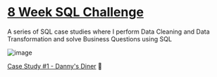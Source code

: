 # [8 Week SQL Challenge](https://8weeksqlchallenge.com/getting-started/)

A series of SQL case studies where I perform Data Cleaning and Data Transformation and solve Business Questions using SQL

![image](https://user-images.githubusercontent.com/72626506/137976082-3de2b3c8-3931-4510-a5c6-e022f42b60a7.png)

[ Case Study #1 - Danny's Diner](https://github.com/sebachiara88/8-Week-SQL-Challenge/tree/main/Case%20Study%20%231%20-%20Danny's%20Diner) 🍣

